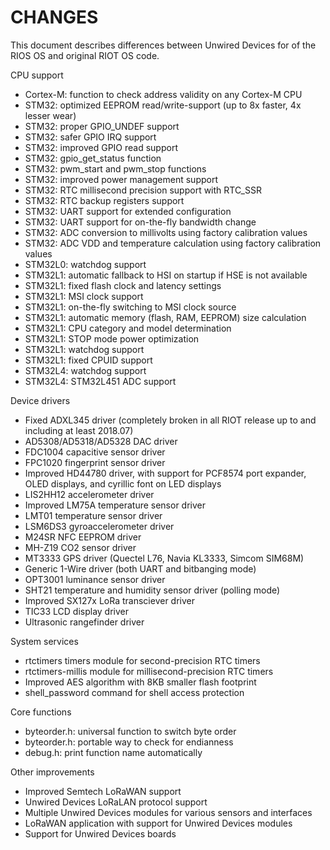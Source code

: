 CHANGES
=======

This document describes differences between Unwired Devices for of the RIOS OS and original RIOT OS code.

CPU support

* Cortex-M: function to check address validity on any Cortex-M CPU
* STM32: optimized EEPROM read/write-support (up to 8x faster, 4x lesser wear)
* STM32: proper GPIO_UNDEF support
* STM32: safer GPIO IRQ support
* STM32: improved GPIO read support
* STM32: gpio_get_status function
* STM32: pwm_start and pwm_stop functions
* STM32: improved power management support
* STM32: RTC millisecond precision support with RTC_SSR
* STM32: RTC backup registers support
* STM32: UART support for extended configuration
* STM32: UART support for on-the-fly bandwidth change
* STM32: ADC conversion to millivolts using factory calibration values
* STM32: ADC VDD and temperature calculation using factory calibration values
* STM32L0: watchdog support
* STM32L1: automatic fallback to HSI on startup if HSE is not available
* STM32L1: fixed flash clock and latency settings
* STM32L1: MSI clock support
* STM32L1: on-the-fly switching to MSI clock source
* STM32L1: automatic memory (flash, RAM, EEPROM) size calculation
* STM32L1: CPU category and model determination
* STM32L1: STOP mode power optimization
* STM32L1: watchdog support
* STM32L1: fixed CPUID support
* STM32L4: watchdog support
* STM32L4: STM32L451 ADC support

Device drivers

* Fixed ADXL345 driver (completely broken in all RIOT release up to and including at least 2018.07)
* AD5308/AD5318/AD5328 DAC driver
* FDC1004 capacitive sensor driver
* FPC1020 fingerprint sensor driver
* Improved HD44780 driver, with support for PCF8574 port expander, OLED displays, and cyrillic font on LED displays
* LIS2HH12 accelerometer driver
* Improved LM75A temperature sensor driver
* LMT01 temperature sensor driver
* LSM6DS3 gyroaccelerometer driver
* M24SR NFC EEPROM driver
* MH-Z19 CO2 sensor driver
* MT3333 GPS driver (Quectel L76, Navia KL3333, Simcom SIM68M)
* Generic 1-Wire driver (both UART and bitbanging mode)
* OPT3001 luminance sensor driver
* SHT21 temperature and humidity sensor driver (polling mode)
* Improved SX127x LoRa transciever driver
* TIC33 LCD display driver
* Ultrasonic rangefinder driver

System services

* rtctimers timers module for second-precision RTC timers
* rtctimers-millis module for millisecond-precision RTC timers
* Improved AES algorithm with 8KB smaller flash footprint
* shell_password command for shell access protection

Core functions

* byteorder.h: universal function to switch byte order
* byteorder.h: portable way to check for endianness
* debug.h: print function name automatically

Other improvements

* Improved Semtech LoRaWAN support
* Unwired Devices LoRaLAN protocol support
* Multiple Unwired Devices modules for various sensors and interfaces
* LoRaWAN application with support for Unwired Devices modules
* Support for Unwired Devices boards